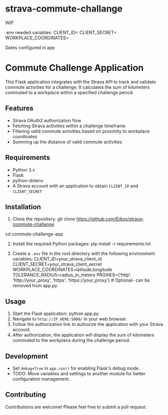 # strava-commute-challange
WIP

.env needed variables:
CLIENT_ID=
CLIENT_SECRET=
WORKPLACE_COORDINATES=

Dates configured in app


# Commute Challenge Application

This Flask application integrates with the Strava API to track and validate commute activities for a challenge. It calculates the sum of kilometers commuted to a workplace within a specified challenge period.

## Features

- Strava OAuth2 authorization flow
- Fetching Strava activities within a challenge timeframe
- Filtering valid commute activities based on proximity to workplace coordinates
- Summing up the distance of valid commute activities

## Requirements

- Python 3.x
- Flask
- python-dotenv
- A Strava account with an application to obtain `CLIENT_ID` and `CLIENT_SECRET`

## Installation

1. Clone the repository:
git clone https://github.com/Edios/strava-commute-challange

cd commute-challenge-app

2. Install the required Python packages:
pip install -r requirements.txt

3. Create a `.env` file in the root directory with the following environment variables:
CLIENT_ID=your_strava_client_id
CLIENT_SECRET=your_strava_client_secret
WORKPLACE_COORDINATES=latitude,longitude
TOLERANCE_RADIUS=radius_in_meters
PROXIES={‘http’: ‘http://your_proxy’, ‘https’: ‘https://your_proxy’} # Optional- can be removed from app.py

## Usage

1. Start the Flask application:
python app.py
2. Navigate to `http://IP_HERE:5000/` in your web browser.
3. Follow the authorization link to authorize the application with your Strava account.
4. After authorization, the application will display the sum of kilometers commuted to the workplace during the challenge period.

## Development

- Set `debug=True` in `app.run()` for enabling Flask's debug mode.
- TODO: Move variables and settings to another module for better configuration management.

## Contributing

Contributions are welcome! Please feel free to submit a pull request.